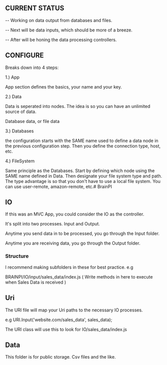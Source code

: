 ## CURRENT STATUS ##

-- Working on data output from databases and files.

-- Next will be data inputs, which should be more of a breeze.

-- After will be honing the data processing controllers.

## CONFIGURE ##

Breaks down into 4 steps:

1.) App

App section defines the basics, your name and your key.

2.) Data

Data is seperated into nodes.  The idea is so you can have an unlimited source of data.

Database data, or file data

3.) Databases

the configuration starts with the SAME name used to define a data node in the previous configuration step.  Then you define the connection type, host, etc.

4.) FileSystem

Same principle as the Databases.  Start by defining which node using the SAME name defined in Data.  Then designate your file system type and path.  The type advantage is so that you don't have to use a local file system.  You can use user-remote, amazon-remote, etc.# BrainPI

## IO ##

If this was an MVC App, you could consider the IO as the controller.

It's split into two processes.  Input and Output.

Anytime you send data in to be processed, you go through the Input folder.

Anytime you are receiving data, you go through the Output folder.

### Structure ###

I recommend making subfolders in these for best practice. e.g 

BRAINPI/IO/input/sales_data/index.js ( Write methods in here to execute when Sales Data is received )

## Uri ##

The URI file will map your Uri paths to the necessary IO processes.

e.g URI.Input('website.com/sales_data', sales_data);

The URI class will use this to look for IO/sales_data/index.js

## Data ##

This folder is for public storage.  Csv files and the like.
